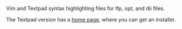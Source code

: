 Vim and Textpad syntax highlighting files for lfp, opt, and dii files.

The Textpad version has a 
[home page](http://www.birnel.org/~noah/software/textpad-eed-syntax/index.html),
where you can get an installer.
